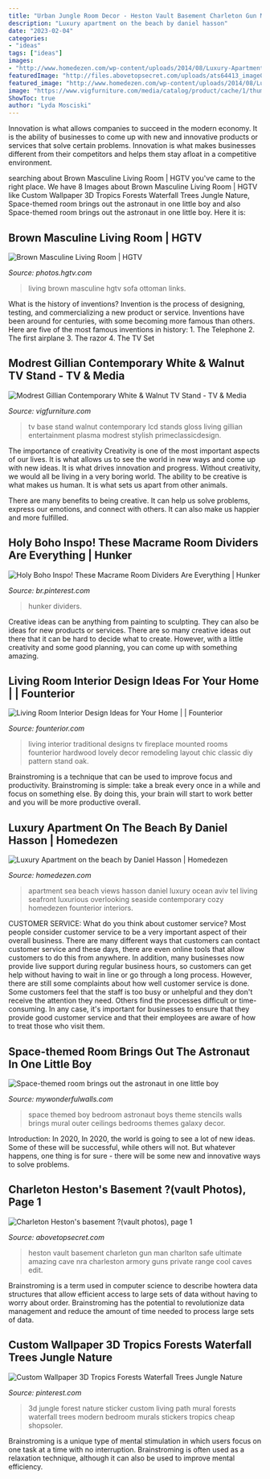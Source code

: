 ```yaml
---
title: "Urban Jungle Room Decor - Heston Vault Basement Charleton Gun Man Charlton Safe Ultimate Amazing Cave Nra Charleston Armory Guns Private Range Cool Caves Edit"
description: "Luxury apartment on the beach by daniel hasson"
date: "2023-02-04"
categories:
- "ideas"
tags: ["ideas"]
images:
- "http://www.homedezen.com/wp-content/uploads/2014/08/Luxury-Apartment-on-the-beach-by-Daniel-Hasson-12.jpg"
featuredImage: "http://files.abovetopsecret.com/uploads/ats64413_image003_1room.jpg"
featured_image: "http://www.homedezen.com/wp-content/uploads/2014/08/Luxury-Apartment-on-the-beach-by-Daniel-Hasson-12.jpg"
image: "https://www.vigfurniture.com/media/catalog/product/cache/1/thumbnail/1200x/17f82f742ffe127f42dca9de82fb58b1/g/i/gillian-1.jpg"
ShowToc: true
author: "Lyda Mosciski"
---
```



Innovation is what allows companies to succeed in the modern economy. It is the ability of businesses to come up with new and innovative products or services that solve certain problems. Innovation is what makes businesses different from their competitors and helps them stay afloat in a competitive environment.

	

		
searching about Brown Masculine Living Room | HGTV you've came to the right place. We have 8 Images about Brown Masculine Living Room | HGTV like Custom Wallpaper 3D Tropics Forests Waterfall Trees Jungle Nature, Space-themed room brings out the astronaut in one little boy and also Space-themed room brings out the astronaut in one little boy. Here it is:
		
    
## Brown Masculine Living Room | HGTV

<img loading=lazy src="https://hgtvhome.sndimg.com/content/dam/images/hgtv/fullset/2010/6/11/0/Original_Taylor-King-double-frame-living-room_s3x4.jpg.rend.hgtvcom.966.1288.suffix/1400951107150.jpeg" onerror="this.onerror=null;this.src='https://tse3.mm.bing.net/th?id=OIP._ehduC3Snh5dSKQfTlQmEAHaJ4&amp;pid=15.1';" alt="Brown Masculine Living Room | HGTV">

_Source: photos.hgtv.com_

>living brown masculine hgtv sofa ottoman links. 

	

What is the history of inventions?
Invention is the process of designing, testing, and commercializing a new product or service. Inventions have been around for centuries, with some becoming more famous than others. Here are five of the most famous inventions in history: 1. The Telephone 2. The first airplane 3. The razor 4. The TV Set 
    
## Modrest Gillian Contemporary White &amp; Walnut TV Stand - TV &amp; Media

<img loading=lazy src="https://www.vigfurniture.com/media/catalog/product/cache/1/thumbnail/1200x/17f82f742ffe127f42dca9de82fb58b1/g/i/gillian-1.jpg" onerror="this.onerror=null;this.src='https://tse3.mm.bing.net/th?id=OIP.Gg4kuhNcYqp-RpUblszXAwHaE8&amp;pid=15.1';" alt="Modrest Gillian Contemporary White &amp; Walnut TV Stand - TV &amp; Media">

_Source: vigfurniture.com_

>tv base stand walnut contemporary lcd stands gloss living gillian entertainment plasma modrest stylish primeclassicdesign. 

	

The importance of creativity
Creativity is one of the most important aspects of our lives. It is what allows us to see the world in new ways and come up with new ideas. It is what drives innovation and progress.
Without creativity, we would all be living in a very boring world. The ability to be creative is what makes us human. It is what sets us apart from other animals.

There are many benefits to being creative. It can help us solve problems, express our emotions, and connect with others. It can also make us happier and more fulfilled.

    
## Holy Boho Inspo! These Macrame Room Dividers Are Everything | Hunker

<img loading=lazy src="https://i.pinimg.com/736x/bd/4d/cc/bd4dcc9667650d4249395b33bf5828dd.jpg" onerror="this.onerror=null;this.src='https://tse4.mm.bing.net/th?id=OIP.fDgtLNqz4Dmak0CkP1HmxwHaLe&amp;pid=15.1';" alt="Holy Boho Inspo! These Macrame Room Dividers Are Everything | Hunker">

_Source: br.pinterest.com_

>hunker dividers. 

	

Creative ideas can be anything from painting to sculpting. They can also be ideas for new products or services. There are so many creative ideas out there that it can be hard to decide what to create. However, with a little creativity and some good planning, you can come up with something amazing.

    
## Living Room Interior Design Ideas For Your Home | | Founterior

<img loading=lazy src="https://founterior.com/wp-content/uploads/2014/09/Living-room-interior-with-stylish-modern-design.jpg" onerror="this.onerror=null;this.src='https://tse3.mm.bing.net/th?id=OIP.jowYS-qjYlMnpFNZOM718gHaLH&amp;pid=15.1';" alt="Living Room Interior Design Ideas for Your Home | | Founterior">

_Source: founterior.com_

>living interior traditional designs tv fireplace mounted rooms founterior hardwood lovely decor remodeling layout chic classic diy pattern stand oak. 

	

Brainstroming is a technique that can be used to improve focus and productivity. Brainstroming is simple: take a break every once in a while and focus on something else. By doing this, your brain will start to work better and you will be more productive overall.

    
## Luxury Apartment On The Beach By Daniel Hasson | Homedezen

<img loading=lazy src="http://www.homedezen.com/wp-content/uploads/2014/08/Luxury-Apartment-on-the-beach-by-Daniel-Hasson-12.jpg" onerror="this.onerror=null;this.src='https://tse4.mm.bing.net/th?id=OIP.C5hQPzh-ntpFRJuW_dvUJgHaGN&amp;pid=15.1';" alt="Luxury Apartment on the beach by Daniel Hasson | Homedezen">

_Source: homedezen.com_

>apartment sea beach views hasson daniel luxury ocean aviv tel living seafront luxurious overlooking seaside contemporary cozy homedezen founterior interiors. 

	

CUSTOMER SERVICE: What do you think about customer service?
Most people consider customer service to be a very important aspect of their overall business. There are many different ways that customers can contact customer service and these days, there are even online tools that allow customers to do this from anywhere. In addition, many businesses now provide live support during regular business hours, so customers can get help without having to wait in line or go through a long process.
However, there are still some complaints about how well customer service is done. Some customers feel that the staff is too busy or unhelpful and they don't receive the attention they need. Others find the processes difficult or time-consuming. In any case, it's important for businesses to ensure that they provide good customer service and that their employees are aware of how to treat those who visit them.

    
## Space-themed Room Brings Out The Astronaut In One Little Boy

<img loading=lazy src="http://cdn.shopify.com/s/files/1/0209/7756/files/1_space_room_wall_stencils_large.jpg?5647" onerror="this.onerror=null;this.src='https://tse4.mm.bing.net/th?id=OIP.fBJwMqj51NWMPzVCHQxzeQAAAA&amp;pid=15.1';" alt="Space-themed room brings out the astronaut in one little boy">

_Source: mywonderfulwalls.com_

>space themed boy bedroom astronaut boys theme stencils walls brings mural outer ceilings bedrooms themes galaxy decor. 

	

Introduction: In 2020,
In 2020, the world is going to see a lot of new ideas. Some of these will be successful, while others will not. But whatever happens, one thing is for sure - there will be some new and innovative ways to solve problems.

    
## Charleton Heston&#039;s Basement ?(vault Photos), Page 1

<img loading=lazy src="http://files.abovetopsecret.com/uploads/ats64413_image003_1room.jpg" onerror="this.onerror=null;this.src='https://tse2.mm.bing.net/th?id=OIP.V5H-pgCl9XqCyGJE1e5lfQHaEv&amp;pid=15.1';" alt="Charleton Heston&#039;s basement ?(vault photos), page 1">

_Source: abovetopsecret.com_

>heston vault basement charleton gun man charlton safe ultimate amazing cave nra charleston armory guns private range cool caves edit. 

	

Brainstroming is a term used in computer science to describe howtera data structures that allow efficient access to large sets of data without having to worry about order. Brainstroming has the potential to revolutionize data management and reduce the amount of time needed to process large sets of data.

    
## Custom Wallpaper 3D Tropics Forests Waterfall Trees Jungle Nature

<img loading=lazy src="https://i.pinimg.com/736x/c3/b9/bc/c3b9bcfcbbb2b1ecb869b7153668e1d6.jpg" onerror="this.onerror=null;this.src='https://tse1.mm.bing.net/th?id=OIP.8gqrfb4aLl3mGFSuWz1UngHaG0&amp;pid=15.1';" alt="Custom Wallpaper 3D Tropics Forests Waterfall Trees Jungle Nature">

_Source: pinterest.com_

>3d jungle forest nature sticker custom living path mural forests waterfall trees modern bedroom murals stickers tropics cheap shopsoler. 

	

Brainstroming is a unique type of mental stimulation in which users focus on one task at a time with no interruption. Brainstroming is often used as a relaxation technique, although it can also be used to improve mental efficiency.


